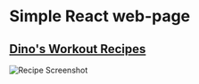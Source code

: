 # Simple React web-page

## [Dino's Workout Recipes](https://dino-s-recipes.firebaseapp.com)

![Recipe Screenshot](http://dinocajic.xyz/screenshots/recipe.png "Recipe Website React")
